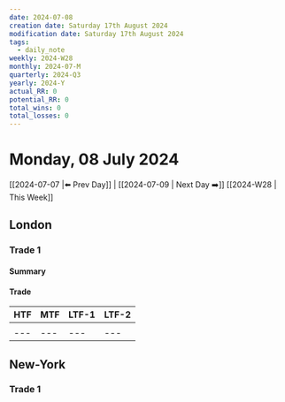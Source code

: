 ```yaml
---
date: 2024-07-08
creation date: Saturday 17th August 2024
modification date: Saturday 17th August 2024
tags:
  - daily_note
weekly: 2024-W28
monthly: 2024-07-M
quarterly: 2024-Q3
yearly: 2024-Y
actual_RR: 0
potential_RR: 0
total_wins: 0
total_losses: 0
---
```

# Monday, 08 July 2024

 [[2024-07-07 |⬅️ Prev Day]] | [[2024-07-09 | Next Day ➡️]] [[2024-W28 | This Week]]

## London 
### Trade 1
#### Summary

#### Trade
|   HTF  |MTF|LTF-1|LTF-2
| --- | --- |--- | --- |
|  ![]() |  ![]()   | ![]() | ![]() |
| --- | --- |--- | --- |

## New-York
### Trade 1
